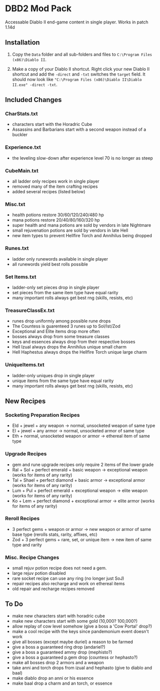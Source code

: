 
# DBD2 Mod Pack

Accessable Diablo II end-game content in single player. Works in patch 1.14d

## Installation

1) Copy the `Data` folder and all sub-folders and files to `C:\Program Files (x86)\Diablo II`.

2) Make a copy of your Diablo II shortcut. Right click your new Diablo II shortcut and add the `-direct` and `-txt` switches the `target` field. It should now look like `"C:\Program Files (x86)\Diablo II\Diablo II.exe" -direct -txt`.

## Included Changes

### CharStats.txt

* characters start with the Horadric Cube
* Assassins and Barbarians start with a second weapon instead of a buckler

### Experience.txt

* the leveling slow-down after experience level 70 is no longer as steep

### CubeMain.txt

* all ladder only recipes work in single player
* removed many of the item crafting recipes
* added several recipes (listed below)


### Misc.txt

* health potions restore 30/60/120/240/480 hp
* mana potions restore 20/40/80/160/320 hp
* super health and mana potions are sold by vendors in late Nightmare
* small rejuvenation potions are sold by vendors in late Hell
* new item types to prevent Hellfire Torch and Annihilus being dropped

### Runes.txt

* ladder only runewords available in single player
* all runewords yield best rolls possible

### Set Items.txt

* ladder-only set pieces drop in single player
* set pieces from the same item type have equal rarity
* many important rolls always get best rng (skills, resists, etc)

### TreasureClassEx.txt

* runes drop uniformly among possible rune drops
* The Countess is guarenteed 3 runes up to Sol/Ist/Zod
* Exceptional and Elite items drop more often
* bosses always drop from some treasure classes
* keys and essences always drop from their respective bosses
* Hell Izual always drops the Annihilus unique small charm
* Hell Haphestus always drops the Hellfire Torch unique large charm

### UniqueItems.txt

* ladder-only uniques drop in single player
* unique items from the same type have equal rarity
* many important rolls always get best rng (skills, resists, etc)

## New Recipes

### Socketing Preparation Recipes

* Eld + jewel + any weapon -> normal, unsocketed weapon of same type
* El + jewel + any armor -> normal, unsocketed armor of same type
* Eth + normal, unsocketed weapon or armor -> ethereal item of same type

### Upgrade Recipes

* gem and rune upgrade recipes only require 2 items of the lower grade
* Ral + Sol + perfect emerald + basic weapon -> exceptional weapon (works for
  items of any rarity)
* Tal + Shael + perfect diamond + basic armor -> exceptional armor (works for
  items of any rarity)
* Lum + Pul + perfect emerald + exceptional weapon -> elite weapon (works for
  items of any rarity)
* Ko + Lem + perfect diamond + exceptional armor -> elite armor (works for
  items of any rarity)

### Reroll Recipes

* 3 perfect gems + weapon or armor -> new weapon or armor of same base type
  (rerolls stats, rarity, affixes, etc)
* Zod + 3 perfect gems + rare, set, or unique item -> new item of same type and
  rarity

### Misc. Recipe Changes
* small rejuv potion recipe does not need a gem.
* large rejuv potion disabled
* rare socket recipe can use any ring (no longer just SoJ)
* repair recipes also recharge and work on ethereal items
* old repair and recharge recipes removed

## To Do

* make new characters start with horadric cube
* make new characters start with some gold (10,000? 100,000?)
* allow replay of cow level somehow (give a boss a 'Cow Portal' drop?)
* make a cool recipe with the keys since pandemonium event doesn't work
* give all bosses (except maybe duriel) a reason to be farmed
* give a boss a guaranteed ring drop (andariel?)
* give a boss a guaranteed ammy drop (mephisto?)
* give a boss a guaranteed p.gem drop (countess or hephasto?)
* make all bosses drop 2 armors and a weapon
* take anni and torch drops from izual and hephasto (give to diablo and baal)
* make diablo drop an anni or his essence
* make baal drop a charm and an torch, or essence

